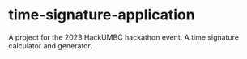 # time-signature-application
A project for the 2023 HackUMBC hackathon event. A time signature calculator and generator. 
